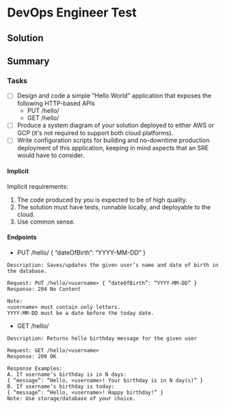 # DevOps Engineer Test

## Solution

## Summary

### Tasks

- [ ] Design and code a simple "Hello World" application that exposes the
  following HTTP-based APIs
  - PUT /hello/<username>
  - GET /hello/<username>
- [ ] Produce a system diagram of your solution deployed to either AWS or GCP
  (it's not required to support both cloud platforms).
- [ ] Write configuration scripts for building and no-downtime production
  deployment of this application, keeping in mind aspects that an SRE would
  have to consider.

#### Implicit

Implicit requirements:

1. The code produced by you is expected to be of high quality.
1. The solution must have tests, runnable locally, and deployable to the cloud.
1. Use common sense.

#### Endpoints

- PUT /hello/<username> { “dateOfBirth”: “YYYY-MM-DD” }

```
Description: Saves/updates the given user’s name and date of birth in the database.

Request: PUT /hello/<username> { “dateOfBirth”: “YYYY-MM-DD” }
Response: 204 No Content

Note:
<username> must contain only letters.
YYYY-MM-DD must be a date before the today date.
```

- GET /hello/<username>

```
Description: Returns hello birthday message for the given user

Request: GET /hello/<username>
Response: 200 OK

Response Examples:
A. If username’s birthday is in N days:
{ “message”: “Hello, <username>! Your birthday is in N day(s)” }
B. If username’s birthday is today:
{ “message”: “Hello, <username>! Happy birthday!” }
Note: Use storage/database of your choice.
```
